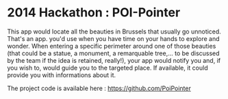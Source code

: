 2014 Hackathon : POI-Pointer
================

This app would locate all the beauties in Brussels that usually go unnoticed.
That's an app. you'd use when you have time on your hands to explore and wonder.
When entering a specific perimeter around one of those beauties (that could be a statue, a monument, a remarquable tree,... to be discussed by the team if the idea is retained, really!), your app would notify you and, if you wish to, would guide you to the targeted place. If available, it could provide you with informations about it.


The project code is available here : https://github.com/PoiPointer
